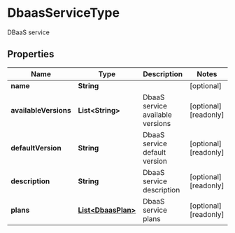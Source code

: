 

# DbaasServiceType

DBaaS service

## Properties

| Name | Type | Description | Notes |
|------------ | ------------- | ------------- | -------------|
|**name** | **String** |  |  [optional] |
|**availableVersions** | **List&lt;String&gt;** | DbaaS service available versions |  [optional] [readonly] |
|**defaultVersion** | **String** | DbaaS service default version |  [optional] [readonly] |
|**description** | **String** | DbaaS service description |  [optional] [readonly] |
|**plans** | [**List&lt;DbaasPlan&gt;**](DbaasPlan.md) | DbaaS service plans |  [optional] [readonly] |



